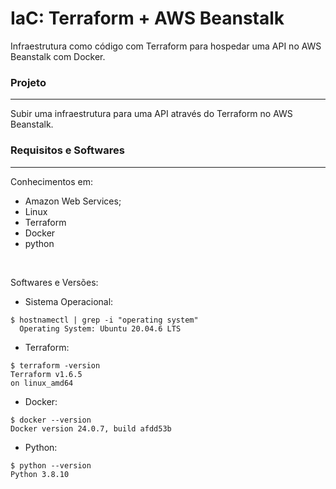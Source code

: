 # IaC: Terraform + AWS Beanstalk
Infraestrutura como código com Terraform para hospedar uma API no AWS Beanstalk com Docker.


### Projeto
---

Subir uma infraestrutura para uma API através do Terraform no AWS Beanstalk.


### Requisitos e Softwares
---

Conhecimentos em:

- Amazon Web Services;
- Linux
- Terraform
- Docker
- python

</br>

Softwares e Versões:

- Sistema Operacional:
```
$ hostnamectl | grep -i "operating system"
  Operating System: Ubuntu 20.04.6 LTS
```

- Terraform:
```
$ terraform -version
Terraform v1.6.5
on linux_amd64
```

- Docker:
```
$ docker --version
Docker version 24.0.7, build afdd53b
```

- Python:
```
$ python --version
Python 3.8.10
```